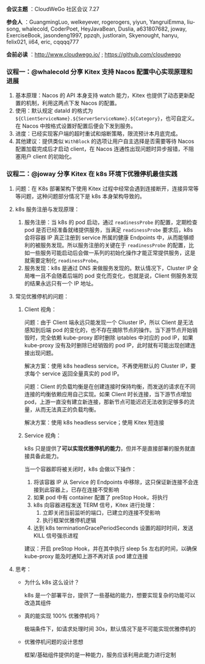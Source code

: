 **会议主题** ：CloudWeGo 社区会议 7.27

**参会人** ：GuangmingLuo, welkeyever, rogerogers, yiyun, YangruiEmma, liu-song, whalecold, CoderPoet, HeyJavaBean, Duslia, a631807682, joway, ExerciseBook, jasondeng1997, ppzqh, justlorain, Skyenought, hanyu, felix021, ii64, eric, cqqqq777

**会前必读** ：http://www.cloudwego.io/ ; https://github.com/cloudwego

### 议程一：@whalecold 分享 Kitex 支持 Nacos 配置中心实现原理和进展

1. 基本原理：Nacos 的 API 本身支持 watch 能力，Kitex 也提供了动态更新配置的机制，利用这两点下发 Nacos 的配置。
2. 使用：默认规定 dataId 的格式为 `${ClientServiceName}.${ServerServiceName}.${Category}`，也可自定义。在 Nacos 中按格式设置好配置后便会下发到服务。
3. 进度：已经实现客户端的超时重试和熔断策略，限流预计本月底完成。
4. 其他建议：提供类似 `WithBlock` 的选项让用户自主选择是否需要等待 Nacos 配置加载完成后才启动 client，在 Nacos 连通性出现问题时异步报错，不阻塞用户 client 的初始化。

### 议程二：@joway 分享 Kitex 在 k8s 环境下优雅停机最佳实践

1. 问题：在 K8s 部署架构下使用 Kitex 过程中经常会遇到连接断开，连接异常等等问题，这种问题部分情况下是 k8s 本身架构导致的。

2. k8s 服务注册与发现原理：

   1. 服务注册：当 k8s 的 pod 启动，通过 `readinessProbe` 的配置，定期检查 pod 是否已经准备就绪提供服务，当满足 `readinessProbe` 要求后，k8s 会将容器 IP 真正注册到 service 所属的健康 Endpoints 中，从而能够顺利的被服务发现。所以服务注册的关键在于 `readinessProbe` 的配置，比如一些服务可能启动后会做一系列的初始化操作才能正常提供服务，这是就需要定制化 `readinessProbe`。
   2. 服务发现：k8s 是通过 DNS 来做服务发现的。默认情况下，Cluster IP 全局唯一且不会随着后端的 pod 变化而变化，也就是说，Client 侧服务发现的结果永远只有一个 IP 地址。

3. 常见优雅停机的问题：

   1. Client 视角：

      问题：由于 Client 端永远只能发现一个 Cliuster IP，所以 Client 是无法感知到后端 pod 的变化的，也不存在摘除节点的操作。当下游节点开始销毁时，完全依赖 kube-proxy 即时删除 iptables 中对应的 pod IP，如果 kube-proxy 没有及时删除已经销毁的 pod IP，此时就有可能出现创建连接出现问题。

      解决方案：使用 k8s headless service。不再使用默认的 Cluster IP，要求每个 service 返回全量真实的 pod IP。

      问题：Client 的负载均衡是在创建连接时保持均衡，而发送的请求在不同连接的均衡依赖应用自己实现。如果 Client 时长连接，当下游节点增加 pod，上游一直没有建立新连接，那新节点可能迟迟无法收到足够多的流量，从而无法真正的负载均衡。

      解决方案：使用 k8s headless service；使用 Kitex 短连接

   2. Service 视角：

      k8s 只是提供了**可以实现优雅停机的能力**，但并不是直接部署的服务就直接具备此能力。

      当一个容器即将被关闭时，k8s 会做以下操作：

      1. 将该容器 IP 从 Service 的 Endpoints 中移除，这只保证新连接不会连接到此容器上，已存在连接不受影响
      2. 如果 pod 中有 container 配置了 preStop Hook，将执行 
      3. k8s 向容器进程发送 TERM 信号，Kitex 进行处理：
         1. 立即关闭当前监听的端口，已建立的连接不受影响
         2. 执行框架优雅停机逻辑
      4. 达到 k8s terminationGracePeriodSeconds 设置的超时时间，发送 KILL 信号强杀进程

      建议：开启 preStop Hook，并在其中执行 sleep 5s 左右的时间，以确保 kube-proxy 能及时通知上游不再对该 pod 建立连接

4. 思考：

   - 为什么 k8s 这么设计？

     k8s 是一个部署平台，提供了一些基础的能力，想要实现复杂的功能可以改造其组件

   - 真的能实现 100% 优雅停机吗？

     极端条件下，如请求处理时间 30s，默认情况下是不可能实现优雅停机的

   - 优雅停机问题的设计思想 

     框架/基础组件提供的是一种能力，服务应该利用此能力进行定制

